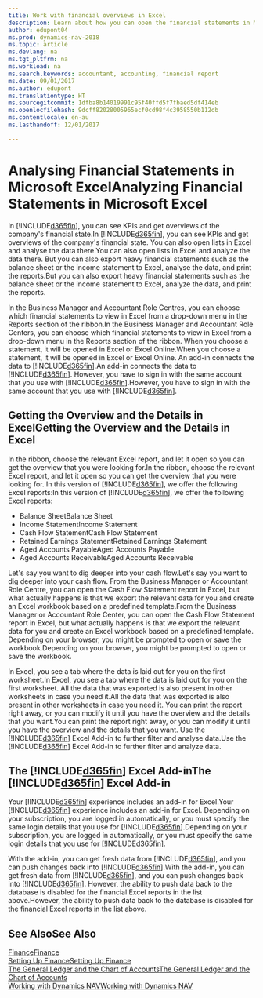 ```yaml
---
title: Work with financial overviews in Excel
description: Learn about how you can open the financial statements in Microsoft Excel from Dynamics NAV for better analysis.
author: edupont04
ms.prod: dynamics-nav-2018
ms.topic: article
ms.devlang: na
ms.tgt_pltfrm: na
ms.workload: na
ms.search.keywords: accountant, accounting, financial report
ms.date: 09/01/2017
ms.author: edupont
ms.translationtype: HT
ms.sourcegitcommit: 1dfba8b14019991c95f40ffd5f7fbaed5df414eb
ms.openlocfilehash: 9dcff82028005965ecf0cd98f4c3958550b112db
ms.contentlocale: en-au
ms.lasthandoff: 12/01/2017

---
```

# <a name="analyzing-financial-statements-in-microsoft-excel"></a><span data-ttu-id="483cd-103">Analysing Financial Statements in Microsoft Excel</span><span class="sxs-lookup"><span data-stu-id="483cd-103">Analyzing Financial Statements in Microsoft Excel</span></span>
<span data-ttu-id="483cd-104">In [!INCLUDE[d365fin](includes/d365fin_md.md)], you can see KPIs and get overviews of the company's financial state.</span><span class="sxs-lookup"><span data-stu-id="483cd-104">In [!INCLUDE[d365fin](includes/d365fin_md.md)], you can see KPIs and get overviews of the company's financial state.</span></span> <span data-ttu-id="483cd-105">You can also open lists in Excel and analyse the data there.</span><span class="sxs-lookup"><span data-stu-id="483cd-105">You can also open lists in Excel and analyze the data there.</span></span> <span data-ttu-id="483cd-106">But you can also export heavy financial statements such as the balance sheet or the income statement to Excel, analyse the data, and print the reports.</span><span class="sxs-lookup"><span data-stu-id="483cd-106">But you can also export heavy financial statements such as the balance sheet or the income statement to Excel, analyze the data, and print the reports.</span></span>  

<span data-ttu-id="483cd-107">In the Business Manager and Accountant Role Centres, you can choose which financial statements to view in Excel from a drop-down menu in the Reports section of the ribbon.</span><span class="sxs-lookup"><span data-stu-id="483cd-107">In the Business Manager and Accountant Role Centers, you can choose which financial statements to view in Excel from a drop-down menu in the Reports section of the ribbon.</span></span> <span data-ttu-id="483cd-108">When you choose a statement, it will be opened in Excel or Excel Online.</span><span class="sxs-lookup"><span data-stu-id="483cd-108">When you choose a statement, it will be opened in Excel or Excel Online.</span></span> <span data-ttu-id="483cd-109">An add-in connects the data to [!INCLUDE[d365fin](includes/d365fin_md.md)].</span><span class="sxs-lookup"><span data-stu-id="483cd-109">An add-in connects the data to [!INCLUDE[d365fin](includes/d365fin_md.md)].</span></span> <span data-ttu-id="483cd-110">However, you have to sign in with the same account that you use with [!INCLUDE[d365fin](includes/d365fin_md.md)].</span><span class="sxs-lookup"><span data-stu-id="483cd-110">However, you have to sign in with the same account that you use with [!INCLUDE[d365fin](includes/d365fin_md.md)].</span></span>  

## <a name="getting-the-overview-and-the-details-in-excel"></a><span data-ttu-id="483cd-111">Getting the Overview and the Details in Excel</span><span class="sxs-lookup"><span data-stu-id="483cd-111">Getting the Overview and the Details in Excel</span></span>
<span data-ttu-id="483cd-112">In the ribbon, choose the relevant Excel report, and let it open so you can get the overview that you were looking for.</span><span class="sxs-lookup"><span data-stu-id="483cd-112">In the ribbon, choose the relevant Excel report, and let it open so you can get the overview that you were looking for.</span></span> <span data-ttu-id="483cd-113">In this version of [!INCLUDE[d365fin](includes/d365fin_md.md)], we offer the following Excel reports:</span><span class="sxs-lookup"><span data-stu-id="483cd-113">In this version of [!INCLUDE[d365fin](includes/d365fin_md.md)], we offer the following Excel reports:</span></span>

- <span data-ttu-id="483cd-114">Balance Sheet</span><span class="sxs-lookup"><span data-stu-id="483cd-114">Balance Sheet</span></span>  
- <span data-ttu-id="483cd-115">Income Statement</span><span class="sxs-lookup"><span data-stu-id="483cd-115">Income Statement</span></span>  
- <span data-ttu-id="483cd-116">Cash Flow Statement</span><span class="sxs-lookup"><span data-stu-id="483cd-116">Cash Flow Statement</span></span>  
- <span data-ttu-id="483cd-117">Retained Earnings Statement</span><span class="sxs-lookup"><span data-stu-id="483cd-117">Retained Earnings Statement</span></span>  
- <span data-ttu-id="483cd-118">Aged Accounts Payable</span><span class="sxs-lookup"><span data-stu-id="483cd-118">Aged Accounts Payable</span></span>  
- <span data-ttu-id="483cd-119">Aged Accounts Receivable</span><span class="sxs-lookup"><span data-stu-id="483cd-119">Aged Accounts Receivable</span></span>  

<span data-ttu-id="483cd-120">Let's say you want to dig deeper into your cash flow.</span><span class="sxs-lookup"><span data-stu-id="483cd-120">Let's say you want to dig deeper into your cash flow.</span></span> <span data-ttu-id="483cd-121">From the Business Manager or Accountant Role Centre, you can open the Cash Flow Statement report in Excel, but what actually happens is that we export the relevant data for you and create an Excel workbook based on a predefined template.</span><span class="sxs-lookup"><span data-stu-id="483cd-121">From the Business Manager or Accountant Role Center, you can open the Cash Flow Statement report in Excel, but what actually happens is that we export the relevant data for you and create an Excel workbook based on a predefined template.</span></span> <span data-ttu-id="483cd-122">Depending on your browser, you might be prompted to open or save the workbook.</span><span class="sxs-lookup"><span data-stu-id="483cd-122">Depending on your browser, you might be prompted to open or save the workbook.</span></span>  

<span data-ttu-id="483cd-123">In Excel, you see a tab where the data is laid out for you on the first worksheet.</span><span class="sxs-lookup"><span data-stu-id="483cd-123">In Excel, you see a tab where the data is laid out for you on the first worksheet.</span></span> <span data-ttu-id="483cd-124">All the data that was exported is also present in other worksheets in case you need it.</span><span class="sxs-lookup"><span data-stu-id="483cd-124">All the data that was exported is also present in other worksheets in case you need it.</span></span> <span data-ttu-id="483cd-125">You can print the report right away, or you can modify it until you have the overview and the details that you want.</span><span class="sxs-lookup"><span data-stu-id="483cd-125">You can print the report right away, or you can modify it until you have the overview and the details that you want.</span></span> <span data-ttu-id="483cd-126">Use the [!INCLUDE[d365fin](includes/d365fin_md.md)] Excel Add-in to further filter and analyse data.</span><span class="sxs-lookup"><span data-stu-id="483cd-126">Use the [!INCLUDE[d365fin](includes/d365fin_md.md)] Excel Add-in to further filter and analyze data.</span></span>  

## <a name="the-included365finincludesd365finmdmd-excel-add-in"></a><span data-ttu-id="483cd-127">The [!INCLUDE[d365fin](includes/d365fin_md.md)] Excel Add-in</span><span class="sxs-lookup"><span data-stu-id="483cd-127">The [!INCLUDE[d365fin](includes/d365fin_md.md)] Excel Add-in</span></span>
<span data-ttu-id="483cd-128">Your [!INCLUDE[d365fin](includes/d365fin_md.md)] experience includes an add-in for Excel.</span><span class="sxs-lookup"><span data-stu-id="483cd-128">Your [!INCLUDE[d365fin](includes/d365fin_md.md)] experience includes an add-in for Excel.</span></span> <span data-ttu-id="483cd-129">Depending on your subscription, you are logged in automatically, or you must specify the same login details that you use for [!INCLUDE[d365fin](includes/d365fin_md.md)].</span><span class="sxs-lookup"><span data-stu-id="483cd-129">Depending on your subscription, you are logged in automatically, or you must specify the same login details that you use for [!INCLUDE[d365fin](includes/d365fin_md.md)].</span></span>  

<span data-ttu-id="483cd-130">With the add-in, you can get fresh data from [!INCLUDE[d365fin](includes/d365fin_md.md)], and you can push changes back into [!INCLUDE[d365fin](includes/d365fin_md.md)].</span><span class="sxs-lookup"><span data-stu-id="483cd-130">With the add-in, you can get fresh data from [!INCLUDE[d365fin](includes/d365fin_md.md)], and you can push changes back into [!INCLUDE[d365fin](includes/d365fin_md.md)].</span></span> <span data-ttu-id="483cd-131">However, the ability to push data back to the database is disabled for the financial Excel reports in the list above.</span><span class="sxs-lookup"><span data-stu-id="483cd-131">However, the ability to push data back to the database is disabled for the financial Excel reports in the list above.</span></span>  

## <a name="see-also"></a><span data-ttu-id="483cd-132">See Also</span><span class="sxs-lookup"><span data-stu-id="483cd-132">See Also</span></span>
[<span data-ttu-id="483cd-133">Finance</span><span class="sxs-lookup"><span data-stu-id="483cd-133">Finance</span></span>](finance.md)  
[<span data-ttu-id="483cd-134">Setting Up Finance</span><span class="sxs-lookup"><span data-stu-id="483cd-134">Setting Up Finance</span></span>](finance-setup-finance.md)  
[<span data-ttu-id="483cd-135">The General Ledger and the Chart of Accounts</span><span class="sxs-lookup"><span data-stu-id="483cd-135">The General Ledger and the Chart of Accounts</span></span>](finance-general-ledger.md)  
[<span data-ttu-id="483cd-136">Working with Dynamics NAV</span><span class="sxs-lookup"><span data-stu-id="483cd-136">Working with Dynamics NAV</span></span>](ui-work-product.md)  

